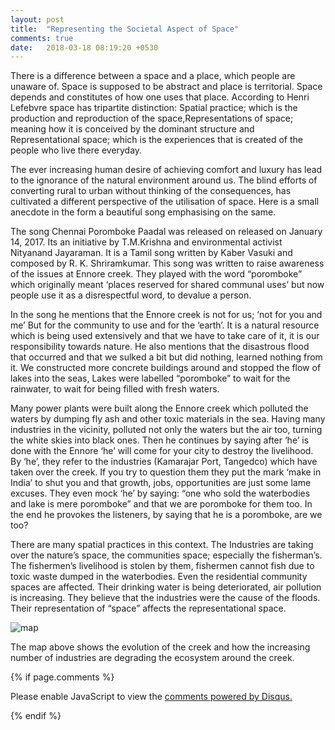 ```yaml
---
layout: post
title:  "Representing the Societal Aspect of Space"
comments: true
date:   2018-03-18 08:19:20 +0530
---
```





There is a difference between a space and a place, which people are unaware of.
Space is supposed to be abstract and place is territorial. Space depends and constitutes of  how one uses that
place. According to Henri Lefebvre space has tripartite distinction: Spatial practice; which is the production
and reproduction of the space,Representations of space; meaning how it is conceived by the dominant structure
and Representational space; which is the experiences that is created of the people who live there everyday.


The ever increasing human desire of achieving comfort and luxury has lead to the ignorance of the natural
environment around us. The blind efforts of converting rural to urban without thinking of the consequences,
has cultivated a different perspective of the utilisation of space. Here is a small anecdote in the form a
beautiful song emphasising on the same.


The song Chennai Poromboke Paadal was released on released on January 14, 2017. Its an initiative by
T.M.Krishna and environmental activist Nityanand Jayaraman. It is a Tamil song written by Kaber Vasuki and
composed by R. K. Shriramkumar. This song was written to raise awareness of the issues at Ennore creek.
They played with  the word “poromboke” which originally meant ‘places reserved for shared communal uses’
but now people use it as a disrespectful word, to devalue a person.


In the song he mentions that the Ennore creek is not for us; ‘not for you and me’
But for the community to use and for the ‘earth’. It is a natural resource which is being used extensively
and that we have to take care of it, it is our responsibility towards nature. He also mentions that the
disastrous flood that occurred and that we sulked a bit but did nothing, learned nothing from it.
We constructed more concrete buildings around and stopped the flow of lakes into the seas, Lakes were
labelled “poromboke” to wait for the rainwater, to wait for being filled with fresh waters.


Many power plants were built along the Ennore creek which polluted the waters by dumping fly ash and other
toxic materials in the sea. Having many industries in the vicinity, polluted not only the waters but the
air too, turning the white skies into black ones. Then he continues by saying after ‘he’ is done with the
Ennore ‘he’ will come for your city to destroy the livelihood. By ‘he’, they refer to the industries
(Kamarajar Port, Tangedco) which have taken over the creek. If you try to question them they put the mark
‘make in India’ to shut you and that growth, jobs, opportunities are just some lame excuses. They even mock
‘he’ by saying: “one who sold the waterbodies and lake is mere poromboke” and that we are poromboke for them too.
In the end he provokes the listeners, by saying that he is a poromboke, are we too?


There are many spatial practices in this context. The Industries are taking over the nature’s space,
the communities space; especially the fisherman’s. The fishermen’s livelihood is stolen by them,
fishermen cannot fish due to toxic waste dumped in the waterbodies. Even the residential community
spaces are affected. Their drinking water is being deteriorated, air pollution is increasing. They believe
that the industries were the cause of the floods. Their representation of “space” affects the representational
space.

![map](https://user-images.githubusercontent.com/36836537/37567425-c30a5fcc-2aec-11e8-9c19-2673ac6dfc01.jpg)

The map above shows the evolution of the creek and how the increasing number of
industries are degrading the ecosystem around the creek.


{% if page.comments %}
<div id="disqus_thread"></div>
<script>

/**
*  RECOMMENDED CONFIGURATION VARIABLES: EDIT AND UNCOMMENT THE SECTION BELOW TO INSERT DYNAMIC VALUES FROM YOUR PLATFORM OR CMS.
*  LEARN WHY DEFINING THESE VARIABLES IS IMPORTANT: https://disqus.com/admin/universalcode/#configuration-variables*/
/*
var disqus_config = function () {
this.page.url = PAGE_URL;  // Replace PAGE_URL with your page's canonical URL variable
this.page.identifier = PAGE_IDENTIFIER; // Replace PAGE_IDENTIFIER with your page's unique identifier variable
};
*/
(function() { // DON'T EDIT BELOW THIS LINE
var d = document, s = d.createElement('script');
s.src = 'https://anshikalohia-gitub-io.disqus.com/embed.js';
s.setAttribute('data-timestamp', +new Date());
(d.head || d.body).appendChild(s);
})();
</script>
<noscript>Please enable JavaScript to view the <a href="https://disqus.com/?ref_noscript">comments powered by Disqus.</a></noscript>

{% endif %}
